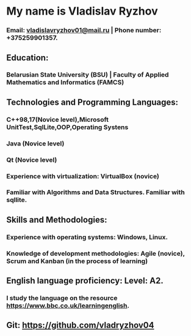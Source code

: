  # My name is Vladislav Ryzhov

 ### Email: vladislavryzhov01@mail.ru |  Phone number: +375259901357. 

 ## Education: 

 ### Belarusian State University (BSU) | Faculty of Applied Mathematics and Informatics (FAMCS)

## Technologies and Programming Languages:

###  C++98,17(Novice level),Microsoft UnitTest,SqlLite,OOP,Operating Systens
### Java (Novice level)
### Qt (Novice level)
### Experience with virtualization: VirtualBox (novice)
### Familiar with Algorithms and Data Structures. Familiar with sqllite.

## Skills and Methodologies:

### Experience with operating systems: Windows, Linux. 
### Knowledge of development methodologies: Agile (novice), Scrum and Kanban (in the process of learning)

## English language proficiency: Level: A2. 
### I study the language on the resource https://www.bbc.co.uk/learningenglish.

## Git: https://github.com/vladryzhov04
